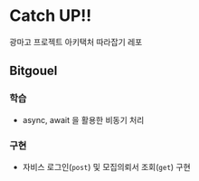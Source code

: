 # Catch UP!!
광마고 프로젝트 아키택처 따라잡기 레포
## Bitgouel
### 학습
- async, await 을 활용한 비동기 처리
### 구현
- 자비스 로그인(`post`) 및 모집의뢰서 조회(`get`) 구현

